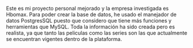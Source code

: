 Este es mi proyecto personal mejorado y la empresa investigada es Hbomax.
Para poder crear la base de datos, he usado el manejador de datos PostgresSQL puesto que considero que tiene más funciones y herramientas que MySQL.
Toda la información ha sido creada pero es realista, ya que tanto las peliculas como las series son las que actualmente se encuentran vigentes dentro de la plataforma.
